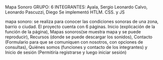 Mapa Sonoro
GRUPO: 6 INTEGRANTES: Ayala, Sergio Leonardo Calvo, Leonardo Pascuzzi, Diego
Se implementó HTLM. CSS. y JS

mapa sonoro: se realiza para conocer las condiciones sonoras de una zona, barrio o ciudad. El proyecto cuenta con 6 páginas. Inicio (explicación de la función de la página), Mapas sonoros(se muestra mapa y se puede reproducir), Recursos (donde se puede descargar los sonidos), Contacto (Formulario para que se comuniquen con nosotros, con opciones de consultas), Quiénes somos (funciones y contacto de los integrantes) y Inicio de sesión (Permitiría registrarse y luego iniciar sesión)
